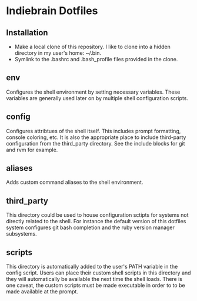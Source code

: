 Indiebrain Dotfiles
===================

Installation
-------------------
* Make a local clone of this repository. I like to clone into a hidden directory in my user's home: ~/.bin.
* Symlink to the .bashrc and .bash_profile files provided in the clone.

env
-------------------
Configures the shell environment by setting necessary variables. These variables are generally used later on by multiple shell configuration scripts.

config
-------------------
Configures attribtues of the shell itself. This includes prompt formatting, console coloring, etc. It is also the appropriate place to include third-party configuration from the third_party directory. See the include blocks for git and rvm for example.

aliases
-------------------
Adds custom command aliases to the shell environment. 

third_party
-------------------
This directory could be used to house configuration sctipts for systems not directly related to the shell. For instance the default version of this dotfiles system configures git bash completion and the ruby version manager subsystems.

scripts
-------------------
This directory is automatically added to the user's PATH variable in the config script. Users can place their custom shell scripts in this directory and they will automatically be available the next time the shell loads. There is one caveat, the custom scripts must be made executable in order to to be made available at the prompt. 